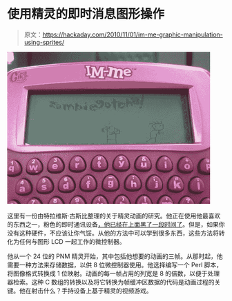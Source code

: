 # 使用精灵的即时消息图形操作

> 原文：<https://hackaday.com/2010/11/01/im-me-graphic-manipulation-using-sprites/>

![](img/272ea45337bf1daf6b5d22d64ffb5e43.png "IMG_2454")

这里有一份由特拉维斯·古斯比整理的关于精灵动画的研究。他正在使用他最喜欢的东西之一，粉色的即时通讯设备[，他已经在上面黑了一段时间了](http://hackaday.com/2010/10/09/pulling-data-from-the-im-me-spectrum-analyzer/)。但是，如果你没有这种硬件，不应该让你气馁。从他的方法中可以学到很多东西，这些方法将转化为任何与图形 LCD 一起工作的微控制器。

他从一个 24 位的 PNM 精灵开始，其中包括他想要的动画的三帧。从那时起，他需要一种方法来存储数据，以供 8 位微控制器使用。他选择编写一个 Perl 脚本，将图像格式转换成 1 位映射。动画的每一帧占用的列宽是 8 的倍数，以便于处理器检索。这种 C 数组的转换以及将它转换为帧缓冲区数据的代码是动画过程的关键。他在射击什么？手持设备上基于精灵的视频游戏。